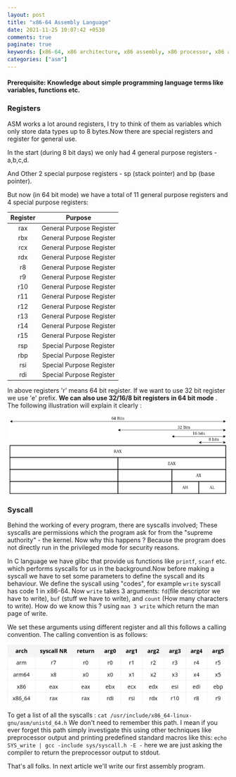 ```yaml
---
layout: post
title: "x86-64 Assembly Language"
date: 2021-11-25 10:07:42 +0530
comments: true
paginate: true
keywords: [x86-64, x86 architecture, x86 assembly, x86 processor, x86 and x64, x86 asm, x86 assembly language programming, x86 compiler, x86 code, x86 call instruction, x86 guide, x86 jump, x86 jmp, x86 tutorial]
categories: ["asm"] 
---
```


#### Prerequisite: Knowledge about simple programming language terms like variables, functions etc. 

### Registers 

ASM works a lot around registers, I try to think of them as variables which only store data types up to 8 bytes.Now there are special registers and register for general use.

In the start (during 8 bit days) we only had 4 general purpose registers - a,b,c,d. 

And Other 2 special purpose registers - sp (stack pointer) and bp (base pointer).    

But now (in 64 bit mode) we have a total of 11 general purpose registers and 4 special purpose registers: 

| Register |          Purpose         |
|:--------:|:------------------------:|
|    rax   | General Purpose Register |
|    rbx   | General Purpose Register |
|    rcx   | General Purpose Register |
|    rdx   | General Purpose Register |
|    r8    | General Purpose Register |
|    r9    | General Purpose Register |
|    r10   | General Purpose Register |
|    r11   | General Purpose Register |
|    r12   | General Purpose Register |
|    r13   | General Purpose Register |
|    r14   | General Purpose Register |
|    r15   | General Purpose Register |
|    rsp   | Special Purpose Register |
|    rbp   | Special Purpose Register |
|    rsi   | Special Purpose Register | 
|    rdi   | Special Purpose Register |  

In above registers 'r' means 64 bit register. If we want to use 32 bit register we use 'e' prefix. **We can also use 32/16/8 bit registers in 64 bit mode** . The following illustration will explain it clearly : 

<img src="/images/x86-64/Registers.drawio.png" class="center" >

### Syscall 

Behind the working of every program, there are syscalls involved; These syscalls are permissions which the program ask for from the "supreme authority" - the kernel. Now why this happens ? Because the program does not directly run in the privileged mode for security reasons. 

In C language we have glibc that provide us functions like `printf`, `scanf` etc. which performs syscalls for us in the background.Now before making a syscall we have to set some parameters to define the syscall and its behaviour. We define the syscall using "codes", for example `write` syscall has code 1 in x86-64. Now `write` takes 3 arguments: `fd`(file descriptor we have to write), `buf` (stuff we have to write), and `count` (How many characters to write). How do we know this ? using `man 3 write` which return the man page of write. 

We set these arguments using different register and all this follows a calling convention. The calling convention is as follows: 

<img src="/images/x86-64/Calling_convention.png" class="center" >

To get a list of all the syscalls : `cat /usr/include/x86_64-linux-gnu/asm/unistd_64.h` We don't need to remember this path. I mean if you ever forget this path simply investigate this using other techniques like preprocessor output and printing predefined standard macros like this: `echo SYS_write | gcc -include sys/syscall.h -E -` here we are just asking the compiler to return the preprocessor output to stdout. 

That's all folks. In next article we'll write our first assembly program. 

